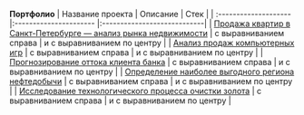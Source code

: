 **Портфолио**
| Название проекта      | Описание           | Стек                   |
| :-------------------- |:---------------------- |:----------------------------|
| [Продажа квартир в Санкт-Петербурге — анализ рынка недвижимости](https://github.com/AnnaTrampa/Portfolio/tree/main/Apartment_Listings_EDA_Progect) | с выравниванием справа | и с выравниванием по центру |
| [Анализ продаж компьютерных игр](https://github.com/AnnaTrampa/Portfolio/tree/main/Game_Sales_DA_Summarizing_Project) | с выравниванием справа | и с выравниванием по центру |
| [Прогнозирование оттока клиента банка](адрес://ссылки.здесь "Заголовок ссылки") | с выравниванием справа | и с выравниванием по центру |
| [Определение наиболее выгодного региона нефтедобычи](адрес://ссылки.здесь "Заголовок ссылки") | с выравниванием справа | и с выравниванием по центру |
| [Исследование технологического процесса очистки золота](адрес://ссылки.здесь "Заголовок ссылки") | с выравниванием справа | и с выравниванием по центру |

```python

```
